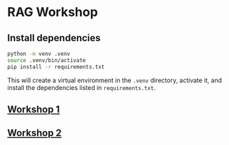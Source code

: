 # RAG Workshop

## Install dependencies

```bash
python -m venv .venv
source .venv/bin/activate
pip install -r requirements.txt
```

This will create a virtual environment in the `.venv` directory, activate it, and install the dependencies listed in `requirements.txt`.

## [Workshop 1](WORKSHOP1.md)

## [Workshop 2](WORKSHOP2.md)
